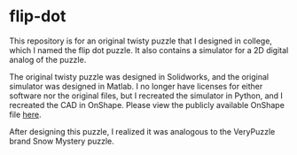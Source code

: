 # flip-dot

This repository is for an original twisty puzzle that I designed in college, which I named the flip dot puzzle. It also contains a simulator for a 2D digital analog of the puzzle.

The original twisty puzzle was designed in Solidworks, and the original simulator was designed in Matlab. I no longer have licenses for either software nor the original files, but I recreated the simulator in Python, and I recreated the CAD in OnShape. Please view the publicly available OnShape file [here](https://cad.onshape.com/documents/6d13049500a96a43bc1b0cea/w/c66486e3c31c34519027e35c/e/2db2d1c96ce384fada7534fc?renderMode=0&uiState=6177407539ccad7c71141ecd).

After designing this puzzle, I realized it was analogous to the VeryPuzzle brand Snow Mystery puzzle.
